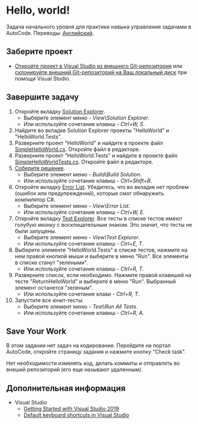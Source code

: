 ﻿# Hello, world!

Задача начального уровня для практики навыка управления задачами в AutoCode. Переводы: [Английский](README.md).


## Заберите проект

* [Откройте проект в Visual Studio из внешнего Git-репозитория](https://docs.microsoft.com/ru-ru/visualstudio/get-started/tutorial-open-project-from-repo) или [склонируйте внешний Git-репозиторий на Ваш локальный диск](https://docs.microsoft.com/ru-ru/azure/devops/repos/git/clone#clone-from-another-git-provider) при помощи Visual Studio.


## Завершите задачу

1. Откройте вкладку [Solution Explorer](https://docs.microsoft.com/ru-ru/visualstudio/ide/solutions-and-projects-in-visual-studio#solution-explorer).
    * Выберите элемент меню - _View\Solution Explorer_.
    * Или используйте сочетание клавиш - _Ctrl+W, S_.
1. Найдите во вкладке Solution Explorer проекты "HelloWorld" и "HelloWorld.Tests".
1. Разверните проект "HelloWorld" и найдите в проекте файл [SimpleHelloWorld.cs](HelloWorld/SimpleHelloWorld.cs). Откройте файл в редакторе.
1. Разверните проект "HelloWorld.Tests" и найдите в проекте файл [SimpleHelloWorldTests.cs](HelloWorld.Tests/SimpleHelloWorldTests.cs). Откройте файл в редакторе.
1. [Соберите решение](https://docs.microsoft.com/ru-ru/visualstudio/ide/building-and-cleaning-projects-and-solutions-in-visual-studio).
    * Выберите элемент меню - _Build\Build Solution_.
    * Или используйте сочетание клавиш - _Ctrl+Shift+B_.
1. Откройте вкладку [Error List](https://docs.microsoft.com/ru-ru/visualstudio/ide/find-and-fix-code-errors#review-the-error-list). Убедитесь, что во вкладке нет проблем (ошибок или предупреждений), которые смог обнаружить компилятор C#.
    * Выберите элемент меню - _View\Error List_.
    * Или используйте сочетание клавиш - _Ctrl+W, E_.
1. Откройте вкладку [Test Explorer](https://docs.microsoft.com/ru-ru/visualstudio/test/run-unit-tests-with-test-explorer). Все тесты в списке тестов имеют голубую иконку с восклицательным знаком. Это значит, что тесты не были запущены.
    * Выберите элемент меню - _View\Test Explorer_.
    * Или используйте сочетание клавиш - _Ctrl+E, T_.
1. Выберите элементе "HelloWorld.Tests" в списке тестов, нажмите на нем правой кнопкой мыши и выберите в меню "Run". Все элементы в списке станут "зелеными".
    * Или используйте сочетание клавиш - _Ctrl+R, T_.
1. Разверните список, если необходимо. Нажмите правой клавишей на тесте "ReturnHelloWorld" и выберите в меню "Run". Выбранный элемент останется "зеленым".
    * Или используйте сочетание клави - _Ctrl+R, T_.
1. Запустите все юнит-тесты.
    * Выберите элемент меню - _Test\Run All Tests_.
    * Или используйте сочетание клавиш - _Ctrl+R, A_.

## Save Your Work

В этом задании нет задач на кодирование. Перейдите на портал AutoCode, откройте страницу задания и нажмите кнопку "Check task".

Нет необходимости изменять код, делать коммиты и отправлять во внеший репозиторий (его еще называют удаленным).


## Дополнительная информация

* Visual Studio
  * [Getting Started with Visual Studio 2019](https://www.youtube.com/watch?v=1CgsMtUmVgs)
  * [Default keyboard shortcuts in Visual Studio](https://docs.microsoft.com/ru-ru/visualstudio/ide/default-keyboard-shortcuts-in-visual-studio)
